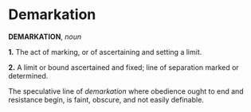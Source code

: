 # Demarkation

**DEMARKATION**, _noun_

**1.** The act of marking, or of ascertaining and setting a limit.

**2.** A limit or bound ascertained and fixed; line of separation marked or determined.

The speculative line of _demarkation_ where obedience ought to end and resistance begin, is faint, obscure, and not easily definable.